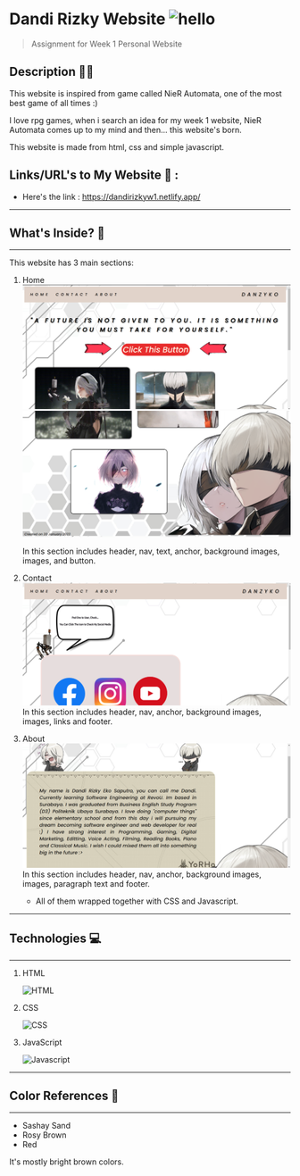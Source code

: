 # Dandi Rizky Website <img src="https://raw.githubusercontent.com/DandiRizkyy/slackmoji/master/emoji/blob/blob-wave-gif.gif" width="50px" height="50px" alt="hello">

> Assignment for Week 1 Personal Website

## Description ✍🏻

This website is inspired from game called NieR Automata, one of the most best game of all times :)

<p> I love rpg games, when i search an idea for my week 1 website, NieR Automata comes up to my mind and then... this website's born.</p>

<p>This website is made from html, css and simple javascript.</p>

## Links/URL's to My Website 🔗 :

- Here's the link : https://dandirizkyw1.netlify.app/

---

## What's Inside? 👀

---

This website has 3 main sections:

1. Home
   ![home](/assets/home1.png)
   ![home](/assets/home2.png)

   In this section includes header, nav, text, anchor, background images, images, and button.

2. Contact
   ![contact](/assets/contacts.png)
   In this section includes header, nav, anchor, background images, images, links and footer.
3. About
   ![about](/assets/about.png)
   In this section includes header, nav, anchor, background images, images, paragraph text and footer.
   - All of them wrapped together with CSS and Javascript.

---

## Technologies 💻

---

1. HTML <p><img height="30" title="HTML" alt="HTML" src="https://upload.wikimedia.org/wikipedia/commons/thumb/6/61/HTML5_logo_and_wordmark.svg/2048px-HTML5_logo_and_wordmark.svg.png">

2. CSS <p><img height="30" title="CSS" alt="CSS" src="https://upload.wikimedia.org/wikipedia/commons/thumb/d/d5/CSS3_logo_and_wordmark.svg/1452px-CSS3_logo_and_wordmark.svg.png">

3. JavaScript <p><img height="30" title="Javascript" alt="Javascript" src="https://upload.wikimedia.org/wikipedia/commons/6/6a/JavaScript-logo.png">

---

## Color References 🎨

---

- Sashay Sand
- Rosy Brown
- Red

It's mostly bright brown colors.
